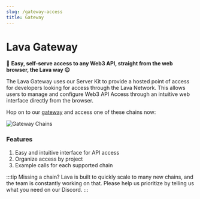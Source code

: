 ```yaml
---
slug: /gateway-access
title: Gateway
---
```

# Lava Gateway

🌋 **Easy, self-serve access to any Web3 API, straight from the web browser, the Lava way 😉**

The Lava Gateway uses our Server Kit to provide a hosted point of access for developers looking for access through the Lava Network. This allows users to manage and configure Web3 API Access through an intuitive web interface directly from the browser. 

Hop on to our [gateway](https://gateway.lavanet.xyz/login) and access one of these chains now:

![Gateway Chains](/img/2023_02_13_gateway_chains.png)


### Features

1. Easy and intuitive interface for API access
2. Organize access by project
3. Example calls for each supported chain


:::tip Missing a chain?
Lava is built to quickly scale to many new chains, and the team is constantly working on that. Please help us prioritize by telling us what you need on our Discord.
:::